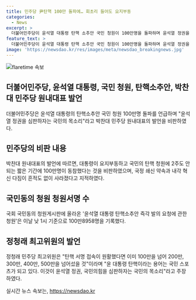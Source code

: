```yaml
---
title: 민주당 尹탄핵 100만 돌파에… 회초리 들어도 요지부동
categories:
  - News
excerpt: >
  더불어민주당이 윤석열 대통령 탄핵 소추안 국민 청원이 100만명을 돌파하며 윤석열 정권을 심판하자는 국민의 목소리라고 강조했다. 또한, 이에 대해 박찬대 민주당 원내대표와 정청래 민주당 최고위원이 국회에서 비판 발언을 펼치며, 윤 대통령 탄핵이 국민의 목소리로 자리 잡고 있다고 주장했다. 윤석열 대통령 탄핵소추안 즉각 발의 요청에 관한 청원은 100만8958명의 서명을 기록했다.
feature_text: >
  더불어민주당이 윤석열 대통령 탄핵 소추안 국민 청원이 100만명을 돌파하며 윤석열 정권을 심판하자는 국민의 목소리라고 강조했다. 또한, 이에 대해 박찬대 민주당 원내대표와 정청래 민주당 최고위원이 국회에서 비판 발언을 펼치며, 윤 대통령 탄핵이 국민의 목소리로 자리 잡고 있다고 주장했다. 윤석열 대통령 탄핵소추안 즉각 발의 요청에 관한 청원은 100만8958명의 서명을 기록했다.
image: 'https://newsdao.kr/res/images/meta/newsdao_breakingnews.jpg'
---
```


<p><img src="https://newsdao.kr/res/images/meta/newsdao_breakingnews.jpg" alt="flaretime 속보" /></p>

<h2 data-ke-size="size26">더불어민주당, 윤석열 대통령, 국민 청원, 탄핵소추안, 박찬대 민주당 원내대표 발언</h2>

<p data-ke-size="size16">더불어민주당은 윤석열 대통령의 탄핵소추안 국민 청원 100만명 돌파를 언급하며 "윤석열 정권을 심판하자는 국민의 목소리"라고 박찬대 민주당 원내대표의 발언을 비판하였다.</p>

<h2 data-ke-size="size26">민주당의 비판 내용</h2>

<p data-ke-size="size16">박찬대 원내대표의 발언에 따르면, 대통령이 요지부동하고 국민의 탄핵 청원에 2주도 안 되는 짧은 기간에 100만명이 동참했다는 것을 비판하였으며, 국정 쇄신 약속과 내각 혁신 다짐이 흔적도 없이 사라졌다고 지적하였다.</p>

<h2 data-ke-size="size26">국민동의 청원 청원서명 수</h2>

<p data-ke-size="size16">국회 국민동의 청원게시판에 올라온 '윤석열 대통령 탄핵소추안 즉각 발의 요청에 관한 청원'은 이날 낮 1시 기준으로 100만8958명을 기록했다.</p>

<h2 data-ke-size="size26">정청래 최고위원의 발언</h2>

<p data-ke-size="size16">정청래 민주당 최고위원은 "탄핵 서명 접속이 원활했다면 이미 100만을 넘어 200만, 300만, 400만, 500만을 넘어섰을 것"이라며 "윤 대통령 탄핵이라는 용어는 국민 스포츠가 되고 있다. 이것이 윤석열 정권, 국민의힘을 심판하자는 국민의 목소리"라고 주장하였다.</p>
실시간 뉴스 속보는, <a href="https://newsdao.kr" rel="dofollow">https://newsdao.kr</a>


